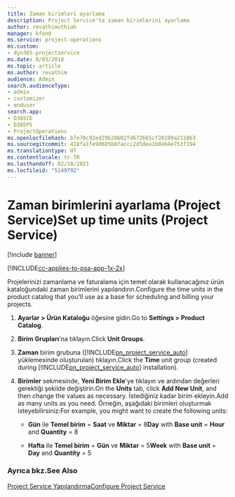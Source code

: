 ```yaml
---
title: Zaman birimleri ayarlama
description: Project Service'ta zaman birimlerini ayarlama
author: revathimuthiah
manager: kfend
ms.service: project-operations
ms.custom:
- dyn365-projectservice
ms.date: 8/03/2018
ms.topic: article
ms.author: revathim
audience: Admin
search.audienceType:
- admin
- customizer
- enduser
search.app:
- D365CE
- D365PS
- ProjectOperations
ms.openlocfilehash: b7e70c92ed29b20b02fd672665cf20199a2110b3
ms.sourcegitcommit: 418fa1fe9d605b8faccc2d5dee1b04b4e753f194
ms.translationtype: HT
ms.contentlocale: tr-TR
ms.lasthandoff: 02/10/2021
ms.locfileid: "5149792"
---
```

# <a name="set-up-time-units-project-service"></a><span data-ttu-id="49b73-103">Zaman birimlerini ayarlama (Project Service)</span><span class="sxs-lookup"><span data-stu-id="49b73-103">Set up time units (Project Service)</span></span>

[!include [banner](../includes/psa-now-project-operations.md)]

[!INCLUDE[cc-applies-to-psa-app-1x-2x](../includes/cc-applies-to-psa-app-1x-2x.md)]

<span data-ttu-id="49b73-104">Projelerinizi zamanlama ve faturalama için temel olarak kullanacağınız ürün kataloğundaki zaman birimlerini yapılandırın.</span><span class="sxs-lookup"><span data-stu-id="49b73-104">Configure the time units in the product catalog that you’ll use as a base for scheduling and billing your projects.</span></span>  
  
1. <span data-ttu-id="49b73-105">**Ayarlar > Ürün Kataloğu** öğesine gidin.</span><span class="sxs-lookup"><span data-stu-id="49b73-105">Go to **Settings > Product Catalog**.</span></span>  
  
2. <span data-ttu-id="49b73-106">**Birim Grupları**'na tıklayın.</span><span class="sxs-lookup"><span data-stu-id="49b73-106">Click **Unit Groups**.</span></span>  
  
3. <span data-ttu-id="49b73-107">**Zaman** birim grubuna ([!INCLUDE[pn_project_service_auto](../includes/pn-project-service-auto.md)] yüklemesinde oluşturulan) tıklayın.</span><span class="sxs-lookup"><span data-stu-id="49b73-107">Click the **Time** unit group (created during [!INCLUDE[pn_project_service_auto](../includes/pn-project-service-auto.md)] installation).</span></span>  
  
4. <span data-ttu-id="49b73-108">**Birimler** sekmesinde, **Yeni Birim Ekle**'ye tıklayın ve ardından değerleri gerektiği şekilde değiştirin.</span><span class="sxs-lookup"><span data-stu-id="49b73-108">On the **Units** tab, click **Add New Unit**, and then change the values as necessary.</span></span> <span data-ttu-id="49b73-109">İstediğiniz kadar birim ekleyin.</span><span class="sxs-lookup"><span data-stu-id="49b73-109">Add as many units as you need.</span></span> <span data-ttu-id="49b73-110">Örneğin, aşağıdaki birimleri oluşturmak isteyebilirsiniz:</span><span class="sxs-lookup"><span data-stu-id="49b73-110">For example, you might want to create the following units:</span></span>  
  
   - <span data-ttu-id="49b73-111">**Gün** ile **Temel birim** = **Saat** ve **Miktar** = 8</span><span class="sxs-lookup"><span data-stu-id="49b73-111">**Day** with **Base unit** = **Hour** and **Quantity** = 8</span></span>  
  
   - <span data-ttu-id="49b73-112">**Hafta** ile **Temel birim** = **Gün** ve **Miktar** = 5</span><span class="sxs-lookup"><span data-stu-id="49b73-112">**Week** with **Base unit** = **Day** and **Quantity** = 5</span></span>  
  
### <a name="see-also"></a><span data-ttu-id="49b73-113">Ayrıca bkz.</span><span class="sxs-lookup"><span data-stu-id="49b73-113">See Also</span></span>  
 [<span data-ttu-id="49b73-114">Project Service Yapılandırma</span><span class="sxs-lookup"><span data-stu-id="49b73-114">Configure Project Service</span></span>](../psa/configure.md)
